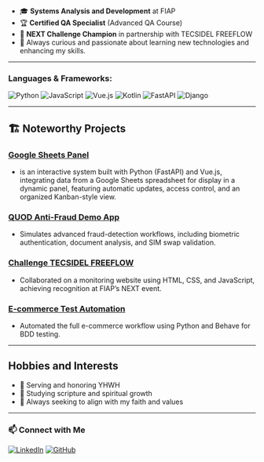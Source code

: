 - 🎓 **Systems Analysis and Development** at FIAP
- 🏆 **Certified QA Specialist** (Advanced QA Course)
- 🏅 **NEXT Challenge Champion** in partnership with TECSIDEL FREEFLOW
- 🌱 Always curious and passionate about learning new technologies and enhancing my skills.

---

### **Languages & Frameworks:**
![Python](https://img.shields.io/badge/Python-3776AB?style=for-the-badge&logo=python&logoColor=white)
![JavaScript](https://img.shields.io/badge/JavaScript-F7DF1E?style=for-the-badge&logo=javascript&logoColor=black)
![Vue.js](https://img.shields.io/badge/Vue.js-4FC08D?style=for-the-badge&logo=vue.js&logoColor=white)
![Kotlin](https://img.shields.io/badge/Kotlin-0095D5?style=for-the-badge&logo=kotlin&logoColor=white)
![FastAPI](https://img.shields.io/badge/FastAPI-009688?style=for-the-badge&logo=fastapi&logoColor=white)
![Django](https://img.shields.io/badge/Django-092E20?style=for-the-badge&logo=django&logoColor=white)

---

## 🏗️ Noteworthy Projects

### **[Google Sheets Panel](https://github.com/rafaellpsm/googlesheets-py_vue)**

- is an interactive system built with Python (FastAPI) and Vue.js, integrating data from a Google Sheets spreadsheet for display in a dynamic panel, featuring automatic updates, access control, and an organized Kanban-style view.

### **[QUOD Anti-Fraud Demo App](https://youtu.be/oL5os4BxXFA)**

- Simulates advanced fraud-detection workflows, including biometric authentication, document analysis, and SIM swap validation.

### **[Challenge TECSIDEL FREEFLOW](https://github.com/rafaellpsm/challange_tecsidel_fiap)**

- Collaborated on a monitoring website using HTML, CSS, and JavaScript, achieving recognition at FIAP’s NEXT event.

### **[E-commerce Test Automation](https://github.com/Rafaelz7/automacao_ijj-ietech)**

- Automated the full e-commerce workflow using Python and Behave for BDD testing.

---

## Hobbies and Interests

- 🙏 Serving and honoring YHWH
- 📖 Studying scripture and spiritual growth
- 🌟 Always seeking to align with my faith and values

---

### 📫 Connect with Me
[![LinkedIn](https://img.shields.io/badge/LinkedIn-0A66C2?style=for-the-badge&logo=linkedin&logoColor=white)](www.linkedin.com/in/rafaelpsm-ywhw)
[![GitHub](https://img.shields.io/badge/GitHub-181717?style=for-the-badge&logo=github&logoColor=white)](https://github.com/rafaellpsm)


